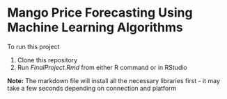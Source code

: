 # Mango Price Forecasting Using Machine Learning Algorithms
To run this project
1. Clone this repository
2. Run *FinalProject.Rmd* from either R command or in RStudio

 **Note:** The markdown file will install all the necessary libraries first - it may take a few seconds depending on connection and platform
